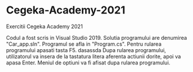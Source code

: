 # Cegeka-Academy-2021
Exercitii Cegeka Academy 2021

Codul a fost scris in Visual Studio 2019.
Solutia programului are denumirea "Car_app.sln".
Programul se afla in "Program.cs".
Pentru rularea programului apasati tasta F5.
dasassda
Dupa rularea programului, utilizatorul va insera de la tastatura litera aferenta actiunii dorite, apoi va apasa Enter.
Meniul de optiuni va fi afisat dupa rularea programului.
